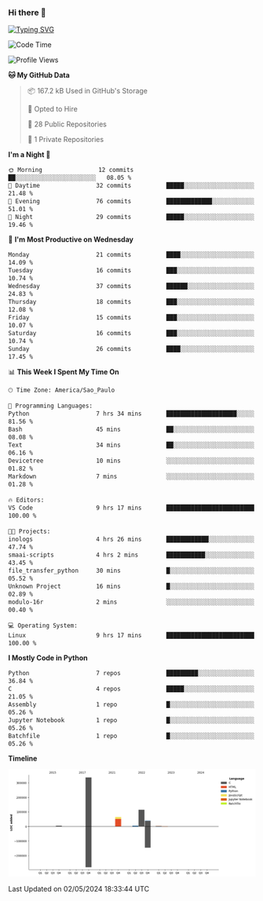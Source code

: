### Hi there 👋

<a href="https://git.io/typing-svg"><img src="https://readme-typing-svg.herokuapp.com?font=Fira+Code&duration=2000&pause=100&center=true&vCenter=true&multiline=true&width=720&height=175&lines=Gui's+are+a+lie%2C+they+are+just+front-ends+to+the+shell.;Through+the+shell%2C+I+gain+sudo.;Through+sudo%2C+I+gain+power.;Through+power%2C+I+gain+root.;Through+root%2C+my+chains+are+broken.;uid%3D0+shall+free+me...." alt="Typing SVG" /></a>


<!--START_SECTION:waka-->
![Code Time](http://img.shields.io/badge/Code%20Time-894%20hrs%2028%20mins-blue)

![Profile Views](http://img.shields.io/badge/Profile%20Views-0-blue)

**🐱 My GitHub Data** 

> 📦 167.2 kB Used in GitHub's Storage 
 > 
> 💼 Opted to Hire
 > 
> 📜 28 Public Repositories 
 > 
> 🔑 1 Private Repositories 
 > 
**I'm a Night 🦉** 

```text
🌞 Morning                12 commits          ██░░░░░░░░░░░░░░░░░░░░░░░   08.05 % 
🌆 Daytime                32 commits          █████░░░░░░░░░░░░░░░░░░░░   21.48 % 
🌃 Evening                76 commits          █████████████░░░░░░░░░░░░   51.01 % 
🌙 Night                  29 commits          █████░░░░░░░░░░░░░░░░░░░░   19.46 % 
```
📅 **I'm Most Productive on Wednesday** 

```text
Monday                   21 commits          ████░░░░░░░░░░░░░░░░░░░░░   14.09 % 
Tuesday                  16 commits          ███░░░░░░░░░░░░░░░░░░░░░░   10.74 % 
Wednesday                37 commits          ██████░░░░░░░░░░░░░░░░░░░   24.83 % 
Thursday                 18 commits          ███░░░░░░░░░░░░░░░░░░░░░░   12.08 % 
Friday                   15 commits          ███░░░░░░░░░░░░░░░░░░░░░░   10.07 % 
Saturday                 16 commits          ███░░░░░░░░░░░░░░░░░░░░░░   10.74 % 
Sunday                   26 commits          ████░░░░░░░░░░░░░░░░░░░░░   17.45 % 
```


📊 **This Week I Spent My Time On** 

```text
🕑︎ Time Zone: America/Sao_Paulo

💬 Programming Languages: 
Python                   7 hrs 34 mins       ████████████████████░░░░░   81.56 % 
Bash                     45 mins             ██░░░░░░░░░░░░░░░░░░░░░░░   08.08 % 
Text                     34 mins             ██░░░░░░░░░░░░░░░░░░░░░░░   06.16 % 
Devicetree               10 mins             ░░░░░░░░░░░░░░░░░░░░░░░░░   01.82 % 
Markdown                 7 mins              ░░░░░░░░░░░░░░░░░░░░░░░░░   01.28 % 

🔥 Editors: 
VS Code                  9 hrs 17 mins       █████████████████████████   100.00 % 

🐱‍💻 Projects: 
inologs                  4 hrs 26 mins       ████████████░░░░░░░░░░░░░   47.74 % 
smaai-scripts            4 hrs 2 mins        ███████████░░░░░░░░░░░░░░   43.45 % 
file_transfer_python     30 mins             █░░░░░░░░░░░░░░░░░░░░░░░░   05.52 % 
Unknown Project          16 mins             █░░░░░░░░░░░░░░░░░░░░░░░░   02.89 % 
modulo-16r               2 mins              ░░░░░░░░░░░░░░░░░░░░░░░░░   00.40 % 

💻 Operating System: 
Linux                    9 hrs 17 mins       █████████████████████████   100.00 % 
```

**I Mostly Code in Python** 

```text
Python                   7 repos             █████████░░░░░░░░░░░░░░░░   36.84 % 
C                        4 repos             █████░░░░░░░░░░░░░░░░░░░░   21.05 % 
Assembly                 1 repo              █░░░░░░░░░░░░░░░░░░░░░░░░   05.26 % 
Jupyter Notebook         1 repo              █░░░░░░░░░░░░░░░░░░░░░░░░   05.26 % 
Batchfile                1 repo              █░░░░░░░░░░░░░░░░░░░░░░░░   05.26 % 
```



**Timeline**

![Lines of Code chart](https://raw.githubusercontent.com/Gedankenn/Gedankenn/main/assets/bar_graph.png)


 Last Updated on 02/05/2024 18:33:44 UTC
<!--END_SECTION:waka-->
